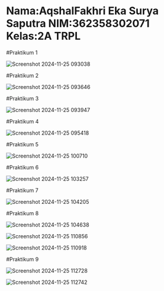 # Nama:AqshalFakhri Eka Surya Saputra NIM:362358302071 Kelas:2A TRPL

#Praktikum 1


![Screenshot 2024-11-25 093038](https://github.com/user-attachments/assets/eed2172d-90df-4599-9532-e355692a0ccc)


#Praktikum 2


![Screenshot 2024-11-25 093646](https://github.com/user-attachments/assets/e8a7b282-b73e-4cc8-8440-b5781db0a64f)


#Praktikum 3


![Screenshot 2024-11-25 093947](https://github.com/user-attachments/assets/5cbe44c1-45ca-4888-8b84-6ea90bcf58c2)


#Praktikum 4


![Screenshot 2024-11-25 095418](https://github.com/user-attachments/assets/40ee2798-8ae6-4504-8c82-f9f55d1de689)


#Praktikum 5


![Screenshot 2024-11-25 100710](https://github.com/user-attachments/assets/5ed5ec3a-fb64-4a54-ae46-79c0d0f4425a)


#Praktikum 6


![Screenshot 2024-11-25 103257](https://github.com/user-attachments/assets/615cd7d7-8dab-4a9a-b9f4-8e6662d7ae9a)


#Praktikum 7


![Screenshot 2024-11-25 104205](https://github.com/user-attachments/assets/e84663d4-5b14-46aa-80eb-84275fc84f81)


#Praktikum 8


![Screenshot 2024-11-25 104638](https://github.com/user-attachments/assets/fe6880f5-4ba3-4b24-b445-4ec97855581b)


![Screenshot 2024-11-25 110856](https://github.com/user-attachments/assets/fa6988af-a0bd-4ee4-ab06-b53e136d051c)


![Screenshot 2024-11-25 110918](https://github.com/user-attachments/assets/a71e19bb-fd1f-4df7-a74b-ce9382d29e2d)


#Praktikum 9


![Screenshot 2024-11-25 112728](https://github.com/user-attachments/assets/1379c24e-6300-4d97-b57d-02a37f4b1f4f)


![Screenshot 2024-11-25 112742](https://github.com/user-attachments/assets/c3fa845a-bb61-41d4-b71e-64ce0533db7e)







